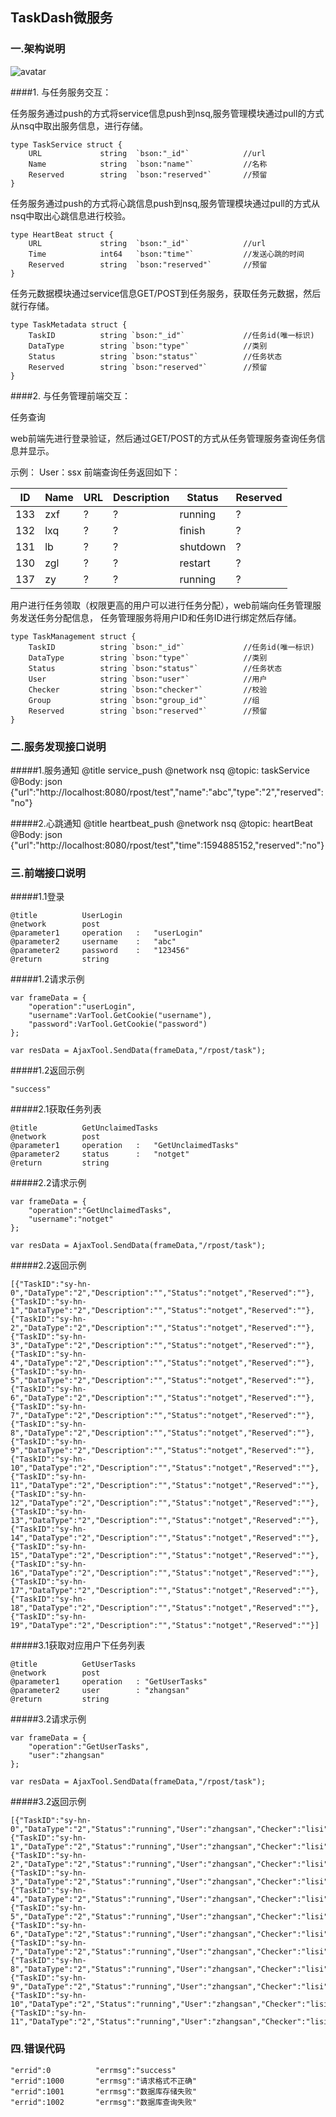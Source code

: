 ## TaskDash微服务

### 一.架构说明

![avatar](./source/1.png)

####1. 与任务服务交互：

任务服务通过push的方式将service信息push到nsq,服务管理模块通过pull的方式从nsq中取出服务信息，进行存储。

    type TaskService struct {
    	URL             string 	`bson:"_id"`            //url
    	Name            string 	`bson:"name"`           //名称
    	Reserved        string 	`bson:"reserved"`       //预留
    }
    
任务服务通过push的方式将心跳信息push到nsq,服务管理模块通过pull的方式从nsq中取出心跳信息进行校验。

    type HeartBeat struct {
    	URL             string 	`bson:"_id"`            //url
    	Time            int64 	`bson:"time"`           //发送心跳的时间
    	Reserved        string 	`bson:"reserved"`       //预留
    }

任务元数据模块通过service信息GET/POST到任务服务，获取任务元数据，然后就行存储。

    type TaskMetadata struct {
    	TaskID          string `bson:"_id"`             //任务id(唯一标识)
    	DataType        string `bson:"type"`            //类别
    	Status          string `bson:"status"`          //任务状态
    	Reserved        string `bson:"reserved"`        //预留
    }
    
####2. 与任务管理前端交互：

任务查询

web前端先进行登录验证，然后通过GET/POST的方式从任务管理服务查询任务信息并显示。

示例：
User：ssx 
前端查询任务返回如下：

| ID   | Name | URL | Description |Status  |Reserved  |
|------|------|-----|-------------|--------|----------|
| 133  | zxf  | ?   | ?           |running |?         |
| 132  | lxq  | ?   | ?           |finish  |?         |
| 131  | lb   | ?   | ?           |shutdown|?         |
| 130  | zgl  | ?   | ?           |restart |?         |
| 137  | zy   | ?   | ?           |running |?         |

用户进行任务领取（权限更高的用户可以进行任务分配），web前端向任务管理服务发送任务分配信息，
任务管理服务将用户ID和任务ID进行绑定然后存储。

    type TaskManagement struct {
    	TaskID          string `bson:"_id"`             //任务id(唯一标识)
    	DataType        string `bson:"type"`            //类别
    	Status          string `bson:"status"`          //任务状态
    	User            string `bson:"user"`            //用户
    	Checker         string `bson:"checker"`         //校验
    	Group           string `bson:"group_id"`        //组
    	Reserved        string `bson:"reserved"`        //预留
    }


### 二.服务发现接口说明

#####1.服务通知
    @title          service_push
    @network        nsq
    @topic:         taskService
    @Body:          json {"url":"http://localhost:8080/rpost/test","name":"abc","type":"2","reserved":"no"}
    
#####2.心跳通知
    @title          heartbeat_push
    @network        nsq 
    @topic:         heartBeat
    @Body:          json {"url":"http://localhost:8080/rpost/test","time":1594885152,"reserved":"no"}

       
### 三.前端接口说明

#####1.1登录

    @title          UserLogin
    @network        post
    @parameter1     operation   :   "userLogin"
    @parameter2     username    :   "abc"
    @parameter2     password    :   "123456"
    @return         string

#####1.2请求示例

    var frameData = {
        "operation":"userLogin",
        "username":VarTool.GetCookie("username"),
        "password":VarTool.GetCookie("password")
    };
            
    var resData = AjaxTool.SendData(frameData,"/rpost/task");
    
#####1.2返回示例

    "success"
    
#####2.1获取任务列表

    @title          GetUnclaimedTasks
    @network        post
    @parameter1     operation   :   "GetUnclaimedTasks"
    @parameter2     status      :   "notget"
    @return         string
    
#####2.2请求示例

    var frameData = {
        "operation":"GetUnclaimedTasks",
        "username":"notget"
    };
            
    var resData = AjaxTool.SendData(frameData,"/rpost/task");
    
#####2.2返回示例    

    [{"TaskID":"sy-hn-0","DataType":"2","Description":"","Status":"notget","Reserved":""},
    {"TaskID":"sy-hn-1","DataType":"2","Description":"","Status":"notget","Reserved":""},
    {"TaskID":"sy-hn-2","DataType":"2","Description":"","Status":"notget","Reserved":""},
    {"TaskID":"sy-hn-3","DataType":"2","Description":"","Status":"notget","Reserved":""},
    {"TaskID":"sy-hn-4","DataType":"2","Description":"","Status":"notget","Reserved":""},
    {"TaskID":"sy-hn-5","DataType":"2","Description":"","Status":"notget","Reserved":""},
    {"TaskID":"sy-hn-6","DataType":"2","Description":"","Status":"notget","Reserved":""},
    {"TaskID":"sy-hn-7","DataType":"2","Description":"","Status":"notget","Reserved":""},
    {"TaskID":"sy-hn-8","DataType":"2","Description":"","Status":"notget","Reserved":""},
    {"TaskID":"sy-hn-9","DataType":"2","Description":"","Status":"notget","Reserved":""},
    {"TaskID":"sy-hn-10","DataType":"2","Description":"","Status":"notget","Reserved":""},
    {"TaskID":"sy-hn-11","DataType":"2","Description":"","Status":"notget","Reserved":""},
    {"TaskID":"sy-hn-12","DataType":"2","Description":"","Status":"notget","Reserved":""},
    {"TaskID":"sy-hn-13","DataType":"2","Description":"","Status":"notget","Reserved":""},
    {"TaskID":"sy-hn-14","DataType":"2","Description":"","Status":"notget","Reserved":""},
    {"TaskID":"sy-hn-15","DataType":"2","Description":"","Status":"notget","Reserved":""},
    {"TaskID":"sy-hn-16","DataType":"2","Description":"","Status":"notget","Reserved":""},
    {"TaskID":"sy-hn-17","DataType":"2","Description":"","Status":"notget","Reserved":""},
    {"TaskID":"sy-hn-18","DataType":"2","Description":"","Status":"notget","Reserved":""},
    {"TaskID":"sy-hn-19","DataType":"2","Description":"","Status":"notget","Reserved":""}]
    
#####3.1获取对应用户下任务列表

    @title          GetUserTasks
    @network        post
    @parameter1     operation   : "GetUserTasks"
    @parameter2     user        : "zhangsan"
    @return         string
    
#####3.2请求示例

    var frameData = {
        "operation":"GetUserTasks",
        "user":"zhangsan"
    };
            
    var resData = AjaxTool.SendData(frameData,"/rpost/task");
    
#####3.2返回示例

    [{"TaskID":"sy-hn-0","DataType":"2","Status":"running","User":"zhangsan","Checker":"lisi","GroupID":"mx","Reserved":""},
    {"TaskID":"sy-hn-1","DataType":"2","Status":"running","User":"zhangsan","Checker":"lisi","GroupID":"mx","Reserved":""},
    {"TaskID":"sy-hn-2","DataType":"2","Status":"running","User":"zhangsan","Checker":"lisi","GroupID":"mx","Reserved":""},
    {"TaskID":"sy-hn-3","DataType":"2","Status":"running","User":"zhangsan","Checker":"lisi","GroupID":"mx","Reserved":""},
    {"TaskID":"sy-hn-4","DataType":"2","Status":"running","User":"zhangsan","Checker":"lisi","GroupID":"mx","Reserved":""},
    {"TaskID":"sy-hn-5","DataType":"2","Status":"running","User":"zhangsan","Checker":"lisi","GroupID":"mx","Reserved":""},
    {"TaskID":"sy-hn-6","DataType":"2","Status":"running","User":"zhangsan","Checker":"lisi","GroupID":"mx","Reserved":""},
    {"TaskID":"sy-hn-7","DataType":"2","Status":"running","User":"zhangsan","Checker":"lisi","GroupID":"mx","Reserved":""},
    {"TaskID":"sy-hn-8","DataType":"2","Status":"running","User":"zhangsan","Checker":"lisi","GroupID":"mx","Reserved":""},
    {"TaskID":"sy-hn-9","DataType":"2","Status":"running","User":"zhangsan","Checker":"lisi","GroupID":"mx","Reserved":""},
    {"TaskID":"sy-hn-10","DataType":"2","Status":"running","User":"zhangsan","Checker":"lisi","GroupID":"mx","Reserved":""},
    {"TaskID":"sy-hn-11","DataType":"2","Status":"running","User":"zhangsan","Checker":"lisi","GroupID":"mx","Reserved":""}]

### 四.错误代码

    "errid":0          "errmsg":"success"
    "errid":1000       "errmsg":"请求格式不正确"
    "errid":1001       "errmsg":"数据库存储失败"
    "errid":1002       "errmsg":"数据库查询失败"